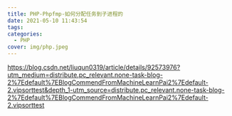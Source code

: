 ```yaml
---
title: PHP-Phpfmp-如何分配任务到子进程的
date: 2021-05-10 11:43:54
tags:
categories:
  - PHP
cover: img/php.jpeg
---
```

https://blog.csdn.net/liuqun0319/article/details/92573976?utm_medium=distribute.pc_relevant.none-task-blog-2%7Edefault%7EBlogCommendFromMachineLearnPai2%7Edefault-2.vipsorttest&depth_1-utm_source=distribute.pc_relevant.none-task-blog-2%7Edefault%7EBlogCommendFromMachineLearnPai2%7Edefault-2.vipsorttest